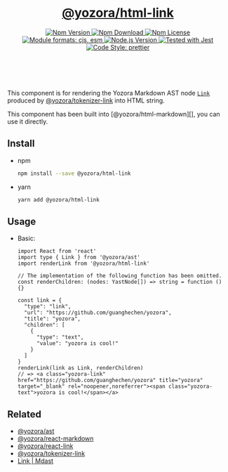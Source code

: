<header>
  <h1 align="center">
    <a href="https://github.com/guanghechen/yozora-html/tree/main/packages/link#readme">@yozora/html-link</a>
  </h1>
  <div align="center">
    <a href="https://www.npmjs.com/package/@yozora/html-link">
      <img
        alt="Npm Version"
        src="https://img.shields.io/npm/v/@yozora/html-link.svg"
      />
    </a>
    <a href="https://www.npmjs.com/package/@yozora/html-link">
      <img
        alt="Npm Download"
        src="https://img.shields.io/npm/dm/@yozora/html-link.svg"
      />
    </a>
    <a href="https://www.npmjs.com/package/@yozora/html-link">
      <img
        alt="Npm License"
        src="https://img.shields.io/npm/l/@yozora/html-link.svg"
      />
    </a>
    <a href="#install">
      <img
        alt="Module formats: cjs, esm"
        src="https://img.shields.io/badge/module_formats-cjs%2C%20esm-green.svg"
      />
    </a>
    <a href="https://github.com/nodejs/node">
      <img
        alt="Node.js Version"
        src="https://img.shields.io/node/v/@yozora/html-link"
      />
    </a>
    <a href="https://github.com/facebook/jest">
      <img
        alt="Tested with Jest"
        src="https://img.shields.io/badge/tested_with-jest-9c465e.svg"
      />
    </a>
    <a href="https://github.com/prettier/prettier">
      <img
        alt="Code Style: prettier"
        src="https://img.shields.io/badge/code_style-prettier-ff69b4.svg?style=flat-square"
      />
    </a>
  </div>
</header>
<br/>

This component is for rendering the Yozora Markdown AST node [`Link`][@yozora/ast] 
produced by [@yozora/tokenizer-link][] into HTML string.

This component has been built into [@yozora/html-markdown][], you can use it directly.

## Install

* npm

  ```bash
  npm install --save @yozora/html-link
  ```

* yarn

  ```bash
  yarn add @yozora/html-link
  ```


## Usage

* Basic:

  ```tsx
  import React from 'react'
  import type { Link } from '@yozora/ast'
  import renderLink from '@yozora/html-link'

  // The implementation of the following function has been omitted.
  const renderChildren: (nodes: YastNode[]) => string = function () {}

  const link = {
    "type": "link",
    "url": "https://github.com/guanghechen/yozora",
    "title": "yozora",
    "children": [
      {
        "type": "text",
        "value": "yozora is cool!"
      }
    ]
  }
  renderLink(link as Link, renderChildren)
  // => <a class="yozora-link" href="https://github.com/guanghechen/yozora" title="yozora" target="_blank" rel="noopener,noreferrer"><span class="yozora-text">yozora is cool!</span></a>
  ```

## Related

* [@yozora/ast][]
* [@yozora/react-markdown][]
* [@yozora/react-link][]
* [@yozora/tokenizer-link][]
* [Link | Mdast][mdast]


[@yozora/ast]: https://www.npmjs.com/package/@yozora/ast#link
[@yozora/react-markdown]: https://www.npmjs.com/package/@yozora/react-markdown
[@yozora/tokenizer-link]: https://www.npmjs.com/package/@yozora/tokenizer-link
[@yozora/react-link]: https://www.npmjs.com/package/@yozora/react-link
[mdast]: https://github.com/syntax-tree/mdast#link
